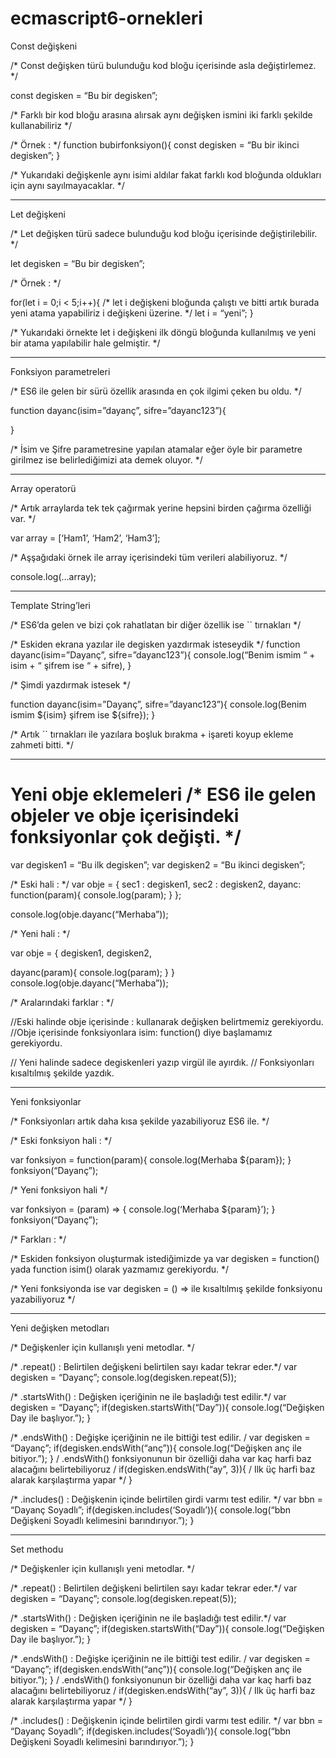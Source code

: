 # ecmascript6-ornekleri

Const değişkeni

/* Const değişken türü bulunduğu kod bloğu içerisinde asla değiştirlemez. */

const degisken = “Bu bir degisken”;

/* Farklı bir kod bloğu arasına alırsak aynı değişken ismini iki farklı şekilde kullanabiliriz */

/* Örnek : */ function bubirfonksiyon(){ const degisken = “Bu bir ikinci degisken”; }

/* Yukarıdaki değişkenle aynı isimi aldılar fakat farklı kod bloğunda oldukları için aynı sayılmayacaklar. */

***

Let değişkeni

/* Let değişken türü sadece bulunduğu kod bloğu içerisinde değiştirilebilir. */

let degisken = “Bu bir degisken”;

/* Örnek : */

for(let i = 0;i < 5;i++){ /* let i değişkeni bloğunda çalıştı ve bitti artık burada yeni atama yapabiliriz i değişkeni üzerine. */ let i = “yeni”; }

/* Yukarıdaki örnekte let i değişkeni ilk döngü bloğunda kullanılmış ve yeni bir atama yapılabilir hale gelmiştir. */

***

Fonksiyon parametreleri

/* ES6 ile gelen bir sürü özellik arasında en çok ilgimi çeken bu oldu. */

function dayanc(isim=”dayanç”, sifre=”dayanc123”){

}

/* İsim ve Şifre parametresine yapılan atamalar eğer öyle bir parametre girilmez ise belirlediğimizi ata demek oluyor. */

***

Array operatorü

/* Artık arraylarda tek tek çağırmak yerine hepsini birden çağırma özelliği var. */

var array = [‘Ham1’, ‘Ham2’, ‘Ham3’];

/* Aşşağıdaki örnek ile array içerisindeki tüm verileri alabiliyoruz. */

console.log(…array);

***

Template String’leri

/* ES6’da gelen ve bizi çok rahatlatan bir diğer özellik ise `` tırnakları */

/* Eskiden ekrana yazılar ile degisken yazdırmak isteseydik */ function dayanc(isim=”Dayanç”, sifre=”dayanc123”){ console.log(“Benim ismim “ + isim + “ şifrem ise “ + sifre), }

/* Şimdi yazdırmak istesek */

function dayanc(isim=”Dayanç”, sifre=”dayanc123”){ console.log(Benim ismim ${isim} şifrem ise ${sifre}); }

/* Artık `` tırnakları ile yazılara boşluk bırakma + işareti koyup ekleme zahmeti bitti. */

***

# Yeni obje eklemeleri /* ES6 ile gelen objeler ve obje içerisindeki fonksiyonlar çok değişti. */

var degisken1 = “Bu ilk degisken”; var degisken2 = “Bu ikinci degisken”;

/* Eski hali : */ var obje = { sec1 : degisken1, sec2 : degisken2, dayanc: function(param){ console.log(param); } };

console.log(obje.dayanc(“Merhaba”));

/* Yeni hali : */

var obje = { degisken1, degisken2,

dayanc(param){
	console.log(param);
} }
console.log(obje.dayanc(“Merhaba”));

/* Aralarındaki farklar : */

//Eski halinde obje içerisinde : kullanarak değişken belirtmemiz gerekiyordu. //Obje içerisinde fonksiyonlara isim: function() diye başlamamız gerekiyordu.

// Yeni halinde sadece degiskenleri yazıp virgül ile ayırdık. // Fonksiyonları kısaltılmış şekilde yazdık.

***

Yeni fonksiyonlar

/* Fonksiyonları artık daha kısa şekilde yazabiliyoruz ES6 ile. */

/* Eski fonksiyon hali : */

var fonksiyon = function(param){ console.log(Merhaba ${param}); } fonksiyon(“Dayanç”);

/* Yeni fonksiyon hali */

var fonksiyon = (param) => { console.log(‘Merhaba ${param}’); } fonksiyon(“Dayanç”);

/* Farkları : */

/* Eskiden fonksiyon oluşturmak istediğimizde ya var degisken = function() yada function isim() olarak yazmamız gerekiyordu. */

/* Yeni fonksiyonda ise var degisken = () => ile kısaltılmış şekilde fonksiyonu yazabiliyoruz */

***

Yeni değişken metodları

/* Değişkenler için kullanışlı yeni metodlar. */

/* .repeat() : Belirtilen değişkeni belirtilen sayı kadar tekrar eder.*/ var degisken = “Dayanç”; console.log(degisken.repeat(5));

/* .startsWith() : Değişken içeriğinin ne ile başladığı test edilir.*/ var degisken = “Dayanç”; if(degisken.startsWith(“Day”)){ console.log(“Değişken Day ile başlıyor.”); }

/* .endsWith() : Değişke içeriğinin ne ile bittiği test edilir. / var degisken = “Dayanç”; if(degisken.endsWith(“anç”)){ console.log(“Değişken anç ile bitiyor.”); } / .endsWith() fonksiyonunun bir özelliği daha var kaç harfi baz alacağını belirtebiliyoruz / if(degisken.endsWith(“ay”, 3)){ / Ilk üç harfi baz alarak karşılaştırma yapar */ }

/* .includes() : Değişkenin içinde belirtilen girdi varmı test edilir. */ var bbn = “Dayanç Soyadlı”; if(degisken.includes(‘Soyadlı’)){ console.log(“bbn Değişkeni Soyadlı kelimesini barındırıyor.”); }

***

Set methodu

/* Değişkenler için kullanışlı yeni metodlar. */

/* .repeat() : Belirtilen değişkeni belirtilen sayı kadar tekrar eder.*/ var degisken = “Dayanç”; console.log(degisken.repeat(5));

/* .startsWith() : Değişken içeriğinin ne ile başladığı test edilir.*/ var degisken = “Dayanç”; if(degisken.startsWith(“Day”)){ console.log(“Değişken Day ile başlıyor.”); }

/* .endsWith() : Değişke içeriğinin ne ile bittiği test edilir. / var degisken = “Dayanç”; if(degisken.endsWith(“anç”)){ console.log(“Değişken anç ile bitiyor.”); } / .endsWith() fonksiyonunun bir özelliği daha var kaç harfi baz alacağını belirtebiliyoruz / if(degisken.endsWith(“ay”, 3)){ / Ilk üç harfi baz alarak karşılaştırma yapar */ }

/* .includes() : Değişkenin içinde belirtilen girdi varmı test edilir. */ var bbn = “Dayanç Soyadlı”; if(degisken.includes(‘Soyadlı’)){ console.log(“bbn Değişkeni Soyadlı kelimesini barındırıyor.”); }

